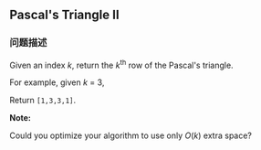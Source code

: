 ## Pascal's Triangle II  
### 问题描述
Given an index *k*, return the *k*<sup>th</sup> row of the Pascal's triangle.


For example, given *k* = 3,<br />
Return `[1,3,3,1]`.



**Note:**<br />
Could you optimize your algorithm to use only *O*(*k*) extra space?

